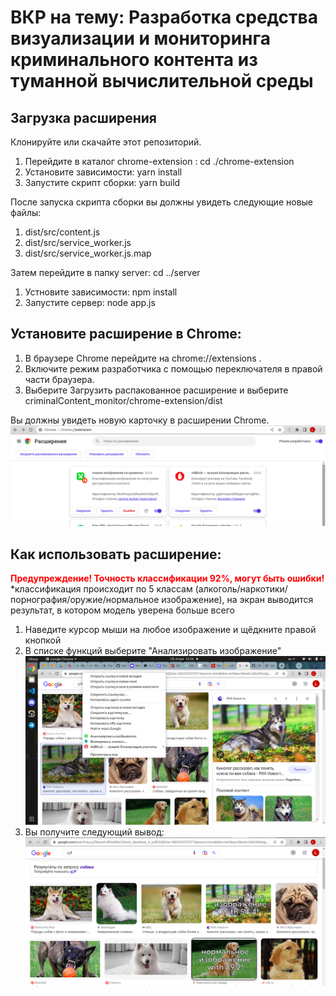 # ВКР на тему: Разработка средства визуализации и мониторинга криминального контента из туманной вычислительной среды


## Загрузка расширения
Клонируйте или скачайте этот репозиторий.  
1. Перейдите в каталог chrome-extension : cd ./chrome-extension
2. Установите зависимости: yarn install
3. Запустите скрипт сборки: yarn build  

После запуска скрипта сборки вы должны увидеть следующие новые файлы:
1. dist/src/content.js
2. dist/src/service_worker.js
3. dist/src/service_worker.js.map

Затем перейдите в папку server: cd ../server  
1. Устновите зависимости: npm install
2. Запустите сервер: node app.js

## Установите расширение в Chrome:
1. В браузере Chrome перейдите на chrome://extensions .
2. Включите режим разработчика с помощью переключателя в правой части браузера.
3. Выберите Загрузить распакованное расширение и выберите criminalContent_monitor/chrome-extension/dist

Вы должны увидеть новую карточку в расширении Chrome.  
![Загрузка расширения](./extantions.png "Загрузка расширения")

## Как использовать расширение:
<span style="color:red"> **Предупреждение! Точность классификации 92%, могут быть ошибки!**</span>  
*классификация происходит по 5 классам (алкоголь/наркотики/порнография/оружие/нормальное изображение), на экран выводится результат, в котором модель уверена больше всего  
1. Наведите курсор мыши на любое изображение и щёдкните правой кнопкой
2. В списке функций выберите "Анализировать изображение"
![Как использовать](./start.png "Как запустить анализ")
3. Вы получите следующий вывод:
![Вывод анализа](./use.png "Вывод анализа")
